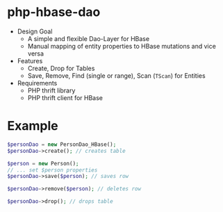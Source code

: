 php-hbase-dao
=============

* Design Goal
  * A simple and flexible Dao-Layer for HBase
  * Manual mapping of entity properties to HBase mutations and vice versa
* Features
  * Create, Drop for Tables
  * Save, Remove, Find (single or range), Scan (`TScan`) for Entities
* Requirements
  * PHP thrift library
  * PHP thrift client for HBase

# Example

```php
$personDao = new PersonDao_HBase();
$personDao->create(); // creates table

$person = new Person();
// ... set $person properties
$personDao->save($person); // saves row

$personDao->remove($person); // deletes row

$personDao->drop(); // drops table
```
